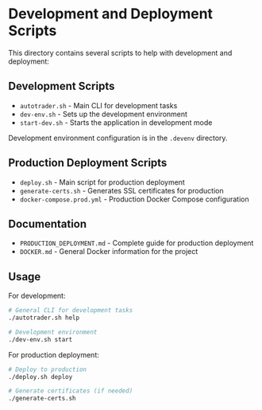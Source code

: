 # Development and Deployment Scripts

This directory contains several scripts to help with development and deployment:

## Development Scripts

- `autotrader.sh` - Main CLI for development tasks
- `dev-env.sh` - Sets up the development environment
- `start-dev.sh` - Starts the application in development mode

Development environment configuration is in the `.devenv` directory.

## Production Deployment Scripts

- `deploy.sh` - Main script for production deployment
- `generate-certs.sh` - Generates SSL certificates for production
- `docker-compose.prod.yml` - Production Docker Compose configuration

## Documentation

- `PRODUCTION_DEPLOYMENT.md` - Complete guide for production deployment
- `DOCKER.md` - General Docker information for the project

## Usage

For development:
```bash
# General CLI for development tasks
./autotrader.sh help

# Development environment
./dev-env.sh start
```

For production deployment:
```bash
# Deploy to production
./deploy.sh deploy

# Generate certificates (if needed)
./generate-certs.sh
```
